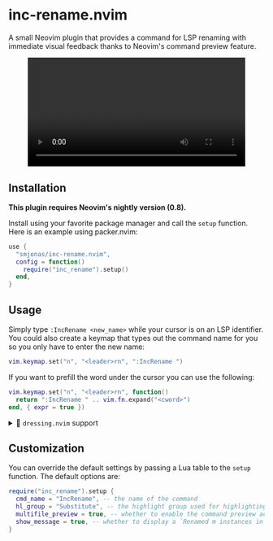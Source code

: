 # inc-rename.nvim

A small Neovim plugin that provides a command for LSP renaming with immediate visual
feedback thanks to Neovim's command preview feature.

<div align="center">
<video src="https://user-images.githubusercontent.com/40792180/171936247-9a4af4f8-fcc6-4c0c-a230-5d65339cd29c.mp4" width="85%">
</div>

## Installation
**This plugin requires Neovim's nightly version (0.8).**

Install using your favorite package manager and call the `setup` function.
Here is an example using packer.nvim:
```lua
use {
  "smjonas/inc-rename.nvim",
  config = function()
    require("inc_rename").setup()
  end,
}
```

## Usage
Simply type `:IncRename <new_name>` while your cursor is on an LSP identifier.
You could also create a keymap that types out the command name for you so you only have to
enter the new name:
```lua
vim.keymap.set("n", "<leader>rn", ":IncRename ")
```
If you want to prefill the word under the cursor you can use the following:
```lua
vim.keymap.set("n", "<leader>rn", function()
  return ":IncRename " .. vim.fn.expand("<cword>")
end, { expr = true })
```

<details>
<summary>&#127800; <code>dressing.nvim</code> support</summary>

</br>If your are using [dressing.nvim](https://github.com/stevearc/dressing.nvim)
or a similar plugin that uses a separate buffer for typing the new name,
you can call the `rename` function that `inc-rename` provides:
```lua
require("inc_rename").rename(opts | nil)

-- To prefill the word under the cursor, pass a default value:
require("inc_rename").rename({ default = vim.fn.expand("<cword>") })
```

This function calls `vim.ui.input()` with the optional default input (which `dressing.nvim` hijacks)
and manages the highlighting in a more manual way (that means highlighting does not rely on Neovim's
command-preview feature).
> :warning: Note that highlighting will not work with the builtin `vim.ui.input` function
> because it is currently not possible to modify the buffer while the user is still typing
> in the command line.

The result should look something like this:
<div align="center">
<img src="https://user-images.githubusercontent.com/40792180/175773326-df2b6f92-9865-4fea-a08b-cbe89e5dd1b0.png">
</div>
</br>

> :bulb: Tip - try these `dressing.nvim` settings to position the input box above the
> cursor to not cover the word being renamed (thank you
> [@RaafatTurki](https://github.com/RaafatTurki) for the suggestion!):
```lua
require("dressing").setup {
  input = {
    override = function(conf)
      conf.col = -1
      conf.row = 0
      return conf
    end,
  },
}
```

</details>

## Customization
You can override the default settings by passing a Lua table to the `setup` function.
The default options are:
```lua
require("inc_rename").setup {
  cmd_name = "IncRename", -- the name of the command
  hl_group = "Substitute", -- the highlight group used for highlighting the identifier's new name
  multifile_preview = true, -- whether to enable the command preview across multiple buffers
  show_message = true, -- whether to display a `Renamed m instances in n files` message after a rename operation
}
```
